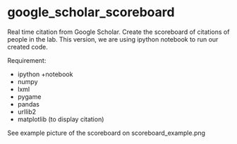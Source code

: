 google_scholar_scoreboard
=========================

Real time citation from Google Scholar. Create the scoreboard of citations of people in the lab.
This version, we are using ipython notebook to run our created code.

Requirement:
- ipython +notebook
- numpy
- lxml
- pygame
- pandas
- urllib2
- matplotlib (to display citation)


See example picture of the scoreboard on scoreboard_example.png
